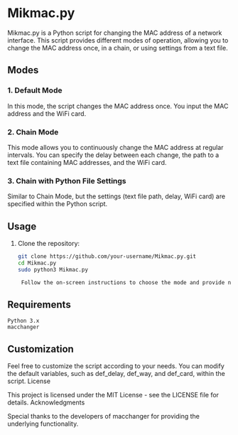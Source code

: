 # Mikmac.py

Mikmac.py is a Python script for changing the MAC address of a network interface. This script provides different modes of operation, allowing you to change the MAC address once, in a chain, or using settings from a text file.

## Modes

### 1. Default Mode
In this mode, the script changes the MAC address once. You input the MAC address and the WiFi card.

### 2. Chain Mode
This mode allows you to continuously change the MAC address at regular intervals. You can specify the delay between each change, the path to a text file containing MAC addresses, and the WiFi card.

### 3. Chain with Python File Settings
Similar to Chain Mode, but the settings (text file path, delay, WiFi card) are specified within the Python script.

## Usage

1. Clone the repository:

   ```bash
   git clone https://github.com/your-username/Mikmac.py.git
   cd Mikmac.py
   sudo python3 Mikmac.py

    Follow the on-screen instructions to choose the mode and provide necessary details.

## Requirements

    Python 3.x
    macchanger

## Customization

Feel free to customize the script according to your needs. You can modify the default variables, such as def_delay, def_way, and def_card, within the script.
License

This project is licensed under the MIT License - see the LICENSE file for details.
Acknowledgments

Special thanks to the developers of macchanger for providing the underlying functionality.
   

